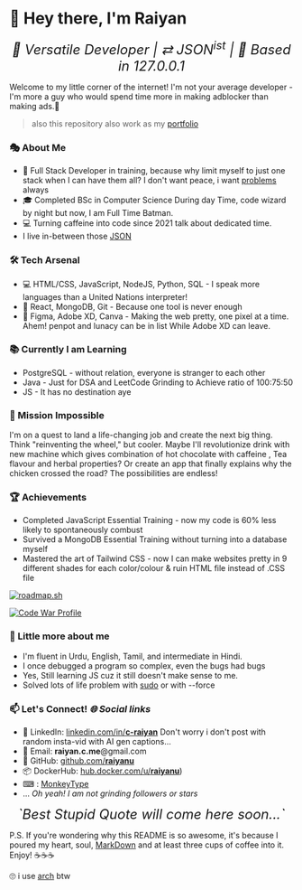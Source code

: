 # 👋 Hey there, I'm Raiyan

<i style="display:block;text-align:center;font-size:1.5rem;"> 🚀 Versatile Developer | ⇄ JSON<sup>ist</sup> |  🏡 Based in 127.0.0.1
</i>

Welcome to my little corner of the internet! I'm not your average developer - I'm more a guy who would spend time more in making adblocker than making ads.🤞

> also this repository also work as my [portfolio](https://raiyanu.vercel.app/)

### 🎭 About Me

- 🧠 Full Stack Developer in training, because why limit myself to just one stack when I can have them all? I don't want peace, i want [problems](https://www.youtube.com/watch?v=OrqDZ5CP3cA) always
- 🎓 Completed BSc in Computer Science During day Time, code wizard by night but now, I am Full Time Batman.
- 💻 Turning caffeine into code since 2021 talk about dedicated time.
- I live in-between those [JSON](https://www.json.org/)

### 🛠️ Tech Arsenal

- 💻 HTML/CSS, JavaScript, NodeJS, Python, SQL - I speak more languages than a United Nations interpreter!
- 🔧 React, MongoDB, Git - Because one tool is never enough
- 🎨 Figma, Adobe XD, Canva - Making the web pretty, one pixel at a time. Ahem! penpot and lunacy can be in list While Adobe XD can leave.

### 📚 Currently I am Learning

- PostgreSQL - without relation, everyone is stranger to each other
- Java - Just for DSA and LeetCode Grinding to Achieve ratio of 100:75:50
- JS - It has no destination aye

### 🚀 Mission Impossible

I'm on a quest to land a life-changing job and create the next big thing. Think "reinventing the wheel," but cooler. Maybe I'll revolutionize drink with new machine which gives combination of hot chocolate with caffeine , Tea flavour and herbal properties? Or create an app that finally explains why the chicken crossed the road? The possibilities are endless!

### 🏆 Achievements

- Completed JavaScript Essential Training - now my code is 60% less likely to spontaneously combust
- Survived a MongoDB Essential Training without turning into a database myself
- Mastered the art of Tailwind CSS - now I can make websites pretty in 9 different shades for each color/colour & ruin HTML file instead of .CSS file

[![roadmap.sh](https://roadmap.sh/card/wide/64f21c72b128dce3cb9c3411?variant=light&roadmaps=full-stack%2Cjava%2Cjavascript%2Cfrontend)](https://www.google.com/search?sca_esv=011de76d6005021e&sxsrf=ADLYWIIKGhf2U4xQHWfwQFhyVrp6WOvTcw:1723624996835&q=funny+cat+images+meme&udm=2&fbs=AEQNm0BKxFXqFZETuC92mLOmXO9xTuwl7LTqpjEikSHB2sNnAo_Nt6_jBoO5j_EG4ZXs8aQCufxT5WhqKxk_t3EFVMM67rI6i01ADbZ-a5wYaAsalDcO6S1GH-LO2-BpNO0GjKIvvxoXnjjP08V8RmhXnS3ZTYi7mGxclhyNM7kU-cEZojmfYb66zxZupqQ3TpTT-qjAIEt1CwlZuUTZOKSe8wS1nEmI6w&sa=X&ved=2ahUKEwi-gKa9i_SHAxVIU2wGHaCRCaAQtKgLegQICxAB&biw=1366&bih=650&dpr=1)

[![Code War Profile](https://www.codewars.com/users/raiyanu/badges/large)](https://www.codewars.com/users/raiyanu/)

### 🎉 Little more about me

- I'm fluent in Urdu, English, Tamil, and intermediate in Hindi.
- I once debugged a program so complex, even the bugs had bugs
- Yes, Still learning JS cuz it still doesn't make sense to me.
- Solved lots of life problem with [sudo](https://www.sudo.ws/) or with --force

### 📫 Let's Connect!  *🌐 Social links*

- 🔗 LinkedIn: [linkedin.com/in/**c-raiyan**](https://linkedin.com/in/c-raiyan) Don't worry i don't post with random insta-vid with AI gen captions...
- 📧 Email: **raiyan.c.me**@gmail.com
- 🐙 GitHub: [github.com/**raiyanu**](https://github.com/raiyanu)
- 📦 DockerHub: [hub.docker.com/u/**raiyanu**](https://hub.docker.com/u/raiyanu))
- ⌨ : [MonkeyType](https://monkeytype.com/profile/raiyan.c)
- ...
*Oh yeah! I am not grinding followers or stars*

<i style="display:block;text-align:center;font-size:1.5rem;">
`Best Stupid Quote will come here soon...`
</i>

P.S. If you're wondering why this README is so awesome, it's because I poured my heart, soul, [MarkDown](https://en.wikipedia.org/wiki/Markdown) and at least three cups of coffee into it. Enjoy! ☕️☕️☕️

🙄 i use [arch](https://archlinux.org/) btw

